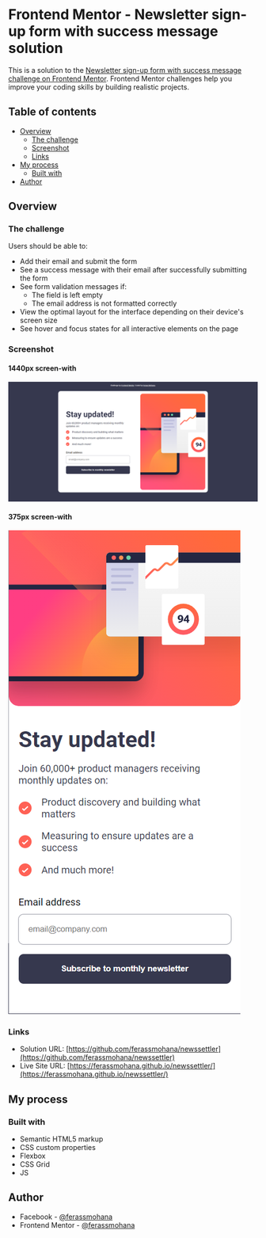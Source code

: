 # Frontend Mentor - Newsletter sign-up form with success message solution

This is a solution to the [Newsletter sign-up form with success message challenge on Frontend Mentor](https://www.frontendmentor.io/challenges/newsletter-signup-form-with-success-message-3FC1AZbNrv). Frontend Mentor challenges help you improve your coding skills by building realistic projects. 

## Table of contents

- [Overview](#overview)
  - [The challenge](#the-challenge)
  - [Screenshot](#screenshot)
  - [Links](#links)
- [My process](#my-process)
  - [Built with](#built-with)
- [Author](#author)

## Overview

### The challenge

Users should be able to:

- Add their email and submit the form
- See a success message with their email after successfully submitting the form
- See form validation messages if:
  - The field is left empty
  - The email address is not formatted correctly
- View the optimal layout for the interface depending on their device's screen size
- See hover and focus states for all interactive elements on the page

### Screenshot
#### 1440px screen-with
![1440 width-screen](./assets/images/screen-with-1440.png)
#### 375px screen-with
![375 width-screen](./assets/images/screen-with-375.png)

### Links

- Solution URL: [https://github.com/ferassmohana/newssettler](https://github.com/ferassmohana/newssettler)
- Live Site URL: [https://ferassmohana.github.io/newssettler/](https://ferassmohana.github.io/newssettler/)

## My process

### Built with

- Semantic HTML5 markup
- CSS custom properties
- Flexbox
- CSS Grid
- JS

## Author

- Facebook - [@ferassmohana](https://www.facebook.com/profile.php?id=100084166403321)
- Frontend Mentor - [@ferassmohana](https://www.frontendmentor.io/profile/ferassmohana)

